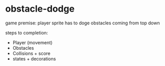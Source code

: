 # obstacle-dodge

game premise:
player sprite has to doge obstacles coming from top down

steps to completion:
- Player (movement)
- Obstacles
- Collisions + score
- states + decorations
